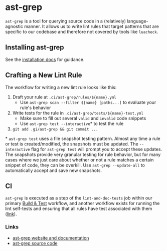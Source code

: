 # ast-grep

`ast-grep` is a tool for querying source code in a (relatively)
language-agnostic manner. It allows us to write lint rules that target patterns
that are specific to our codebase and therefore not covered by tools like
`luacheck`.

## Installing ast-grep

See the [installation docs](https://ast-grep.github.io/guide/quick-start.html#installation)
for guidance.


## Crafting a New Lint Rule

The workflow for writing a new lint rule looks like this:

1. Draft your rule at `.ci/ast-grep/rules/${name}.yml`
    * Use `ast-grep scan --filter ${name} [paths...]` to evaluate your rule's behavior
2. Write tests for the rule in `.ci/ast-grep/tests/${name}-test.yml`
    * Make sure to fill out several `valid` and `invalid` code snippets
    * Use `ast-grep test --interactive`* to test the rule
3. `git add .gi/ast-grep && git commit ...`

\* `ast-grep test` uses a file snapshot testing pattern. Almost any time a rule
or test is created/modified, the snapshots must be updated. The `--interactive`
flag for `ast-grep test` will prompt you to accept these updates. The snapshots
provide very granular testing for rule behavior, but for many cases where we
just care about whether or not a rule matches a certain snippet of code, they
can be overkill. Use `ast-grep --update-all` to automatically accept and save
new snapshots.

## CI

`ast-grep` is executed as a step of the `lint-and-doc-tests` job within our
primary [Build & Test](/.github/workflows/build_and_test.yml) workflow, and
another workflow exists for running the lint self-tests and ensuring that all
rules have test associated with them ([link](/.github/workflows/ast-grep.yml)).

### Links

* [ast-grep website and documentation](https://ast-grep.github.io)
* [ast-grep source code](https://github.com/ast-grep/ast-grep)
